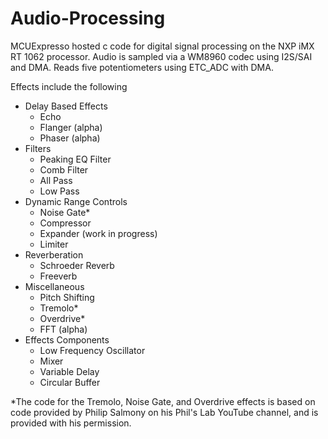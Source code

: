 # Audio-Processing
MCUExpresso hosted c code for digital signal processing on the NXP iMX RT 1062 processor.  Audio is sampled via a WM8960 codec using I2S/SAI and DMA. Reads five potentiometers using ETC_ADC with DMA.

Effects include the following
- Delay Based Effects
    - Echo
    - Flanger (alpha)
    - Phaser  (alpha)
- Filters
    - Peaking EQ Filter
    - Comb Filter
    - All Pass
    - Low Pass
- Dynamic Range Controls
    - Noise Gate*
    - Compressor
    - Expander  (work in progress)
    - Limiter
- Reverberation    
    - Schroeder Reverb
    - Freeverb
- Miscellaneous    
    - Pitch Shifting
    - Tremolo*
    - Overdrive*
    - FFT (alpha)
- Effects Components
    - Low Frequency Oscillator
    - Mixer
    - Variable Delay
    - Circular Buffer
    

*The code for the Tremolo, Noise Gate, and Overdrive effects is based on code provided by 
Philip Salmony on his Phil's Lab YouTube channel, and is provided with his permission.
